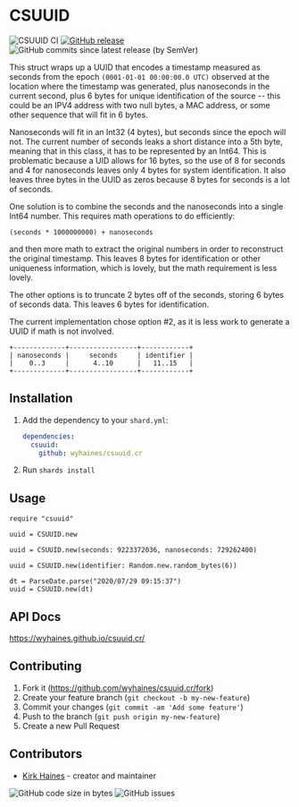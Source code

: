 # CSUUID

![CSUUID CI](https://img.shields.io/github/workflow/status/wyhaines/CSUUID.cr/CSUUID.cr%20CI?style=for-the-badge&logo=GitHub)
[![GitHub release](https://img.shields.io/github/release/wyhaines/CSUUID.cr.svg?style=for-the-badge)](https://github.com/wyhaines/CSUUID.cr/releases)
![GitHub commits since latest release (by SemVer)](https://img.shields.io/github/commits-since/wyhaines/CSUUID.cr/latest?style=for-the-badge)

This struct wraps up a UUID that encodes a timestamp measured as seconds from the epoch `(0001-01-01 00:00:00.0 UTC)` observed at the location where the timestamp was generated, plus nanoseconds in the current second, plus 6 bytes for unique identification of the source -- this could be an IPV4 address with two null bytes, a MAC address, or some other sequence that will fit in 6 bytes.
  
Nanoseconds will fit in an Int32 (4 bytes), but seconds since the epoch will not. The current number of seconds leaks a short distance into a 5th byte, meaning that in this class, it has to be represented by an Int64. This is problematic because a UID allows for 16 bytes, so the use of 8 for seconds and 4 for nanoseconds leaves only 4 bytes for system identification. It also leaves three bytes in the UUID as zeros because 8 bytes for seconds is a lot of seconds.
    
One solution is to combine the seconds and the nanoseconds into a single Int64 number. This requires math operations to do efficiently:

```
(seconds * 1000000000) + nanoseconds
```

and then more math to extract the original numbers in order to reconstruct the original timestamp. This leaves 8 bytes for identification or other uniqueness information, which is lovely, but the math requirement is less lovely.
  
The other options is to truncate 2 bytes off of the seconds, storing 6 bytes of seconds data. This leaves 6 bytes for identification.
    
The current implementation chose option #2, as it is less work to generate a UUID if math is not involved.

``` 
+-------------+-----------------+------------+
| nanoseconds |     seconds     | identifier |
|    0..3     |      4..10      |   11..15   |
+-------------+-----------------+------------+
```

## Installation

1. Add the dependency to your `shard.yml`:

   ```yaml
   dependencies:
     csuuid:
       github: wyhaines/csuuid.cr
   ```

2. Run `shards install`

## Usage

```crystal
require "csuuid"

uuid = CSUUID.new

uuid = CSUUID.new(seconds: 9223372036, nanoseconds: 729262400)

uuid = CSUUID.new(identifier: Random.new.random_bytes(6))

dt = ParseDate.parse("2020/07/29 09:15:37")
uuid = CSUUID.new(dt)
```

## API Docs

https://wyhaines.github.io/csuuid.cr/

## Contributing

1. Fork it (<https://github.com/wyhaines/csuuid.cr/fork>)
2. Create your feature branch (`git checkout -b my-new-feature`)
3. Commit your changes (`git commit -am 'Add some feature'`)
4. Push to the branch (`git push origin my-new-feature`)
5. Create a new Pull Request

## Contributors

- [Kirk Haines](https://github.com/wyhaines) - creator and maintainer

![GitHub code size in bytes](https://img.shields.io/github/languages/code-size/wyhaines/CSUUID.cr?style=for-the-badge)
![GitHub issues](https://img.shields.io/github/issues/wyhaines/CSUUID.cr?style=for-the-badge)